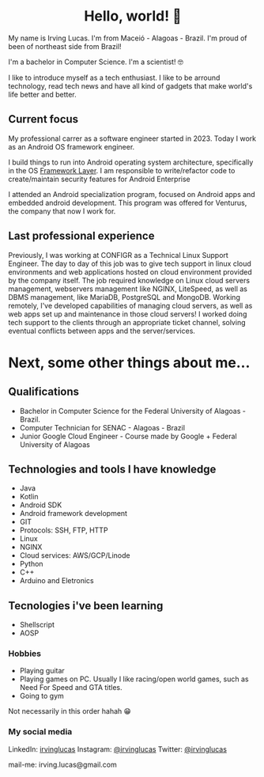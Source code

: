 <h1 align="center">Hello, world! 👋</h1>

My name is Irving Lucas. I'm from Maceió - Alagoas - Brazil. I'm proud of been of northeast side from Brazil!


I'm a bachelor in Computer Science. I'm a scientist! 🤓

I like to introduce myself as a tech enthusiast. I like to be arround technology, read tech news and have all kind of gadgets that make world's life better and better.


## Current focus

My professional carrer as a software engineer started in 2023. Today I work as an Android OS framework engineer. 

I build things to run into Android operating system architecture, specifically in the OS [Framework Layer](https://developer.android.com/guide/platform#api-framework). I am responsible to write/refactor code to create/maintain security features for Android Enterprise 

I attended an Android specialization program, focused on Android apps and embedded android development. This program was offered for Venturus, the company that now I work for.


## Last professional experience

Previously, I was working at CONFIGR as a Technical Linux Support Engineer. The day to day of this job was to give tech support in linux cloud environments and web applications hosted on cloud environment provided by the company itself. The job required knowledge on Linux cloud servers management, webservers management like NGINX, LiteSpeed, as well as DBMS management, like MariaDB, PostgreSQL and MongoDB. Working remotely, I've developed capabilities of managing cloud servers, as well as web apps set up and maintenance in those cloud servers! I worked doing tech support to the clients through an appropriate ticket channel, solving eventual conflicts between apps and the server/services.

# Next, some  other things about me...



## Qualifications

* Bachelor in Computer Science for the Federal University of Alagoas - Brazil.
* Computer Technician for SENAC - Alagoas - Brazil
* Junior Google Cloud Engineer - Course made by Google + Federal University of Alagoas

## Technologies and tools I have knowledge

* Java
* Kotlin
* Android SDK
* Android framework development
* GIT
* Protocols: SSH, FTP, HTTP
* Linux
* NGINX
* Cloud services: AWS/GCP/Linode
* Python
* C++
* Arduino and Eletronics


## Tecnologies i've been learning


* Shellscript
* AOSP


### Hobbies
* Playing guitar
* Playing games on PC. Usually I like racing/open world games, such as Need For Speed and GTA titles.
* Going to gym

Not necessarily in this order hahah 😁

### My social media
<!-- setup to open links externally -->
<p>
LinkedIn: <a href="https://www.linkedin.com/in/irvinglucas/" target="_blank">irvinglucas</a> 
Instagram: <a href="https://instagram.com/irvinglucas" target="_blank" rel="noopener norefererrer">@irvinglucas</a> 
Twitter: <a href="https://twitter.com/irvinglucas" target="_blank" rel="noopener norefererrer">@irvinglucas</a>
</p>

<p>mail-me: irving.lucas@gmail.com</p>
